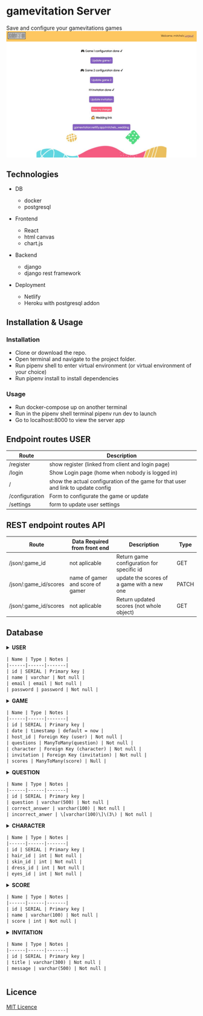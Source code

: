 # gamevitation Server

Save and configure your gamevitations games
[![Deploy link](Capture.JPG)](https://gamein-vitation.herokuapp.com/)

## Technologies

  - DB 
    * docker
    * postgresql
  
  - Frontend
    * React 
    * html canvas
    * chart.js

  - Backend 
    * django
    * django rest framework
  
  - Deployment 
    * Netlify
    * Heroku with postgresql addon

## Installation & Usage

### Installation

* Clone or download the repo.
* Open terminal and navigate to the project folder.
* Run pipenv shell to enter virtual environment (or virtual environment of your choice)
* Run pipenv install to install dependencies

### Usage

* Run docker-compose up on another terminal
* Run in the pipenv shell terminal pipenv run dev to launch
* Go to localhost:8000 to view the server app

## Endpoint routes USER

| Route          |  Description                                             |
| -------------- | ------------------------------------------------------- |
| /register |  show register (linked from client and login page)                 |
| /login    | Show Login page (home when nobody is logged in)
| /        | show the actual configuration of the game for that user and link to update config |
| /configuration        | Form to configurate the game or update |
| /settings | form to update user settings |


## REST endpoint routes API

| Route          | Data Required from front end                                           | Description                                             | Type   |
| -------------- | ---------------------------------------------------------------------- | ------------------------------------------------------- | ------ |
| /json/:game_id | not aplicable                                         | Return game configuration for specific id                 | GET   |
| /json/:game_id/scores | name of gamer and score of gamer                                        |  update the scores of a game with a new one                        | PATCH   |
| /json/:game_id/scores | not aplicable | Return updated scores (not whole object)                  | GET   |


## Database

<details>
  <summary><b>USER</b></sumary>

    | Name | Type | Notes |
    |------|------|-------|
    | id | SERIAL | Primary key |
    | name | varchar | Not null |
    | email | email | Not null |
    | password | password | Not null |

</details>

<details>
  <summary><b>GAME</b></sumary>

    | Name | Type | Notes |
    |------|------|-------|
    | id | SERIAL | Primary key |
    | date | timestamp | default = now |
    | host_id | Foreign Key (user) | Not null |
    | questions | ManyToMany(question) | Not null |
    | character | Foreign Key (character) | Not null |
    | invitation | Foreign Key (invitation) | Not null |
    | scores | ManyToMany(score) | Null |

</details>

<details>
  <summary><b>QUESTION</b></sumary>

    | Name | Type | Notes |
    |------|------|-------|
    | id | SERIAL | Primary key |
    | question | varchar(500) | Not null |
    | correct_answer | varchar(100) | Not null |
    | incorrect_anwer | \[varchar(100)\]\(3\) | Not null |

</details>

<details>
  <summary><b>CHARACTER</b></sumary>

    | Name | Type | Notes |
    |------|------|-------|
    | id | SERIAL | Primary key |
    | hair_id | int | Not null |
    | skin_id | int | Not null |
    | dress_id | int | Not null |
    | eyes_id | int | Not null |

</details>

<details>
  <summary><b>SCORE</b></sumary>

    | Name | Type | Notes |
    |------|------|-------|
    | id | SERIAL | Primary key |
    | name | varchar(100) | Not null |
    | score | int | Not null |

</details>

<details>
  <summary><b>INVITATION</b></sumary>

    | Name | Type | Notes |
    |------|------|-------|
    | id | SERIAL | Primary key |
    | title | varchar(300) | Not null |
    | message | varchar(500) | Not null |

</details>

## Licence

[MIT Licence](https://opensource.org/licenses/mit-license.php)
